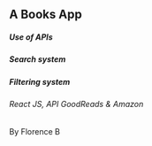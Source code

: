 ## A Books App

##### Use of APIs
##### Search system
##### Filtering system

###### React JS, API GoodReads & Amazon

By Florence B
